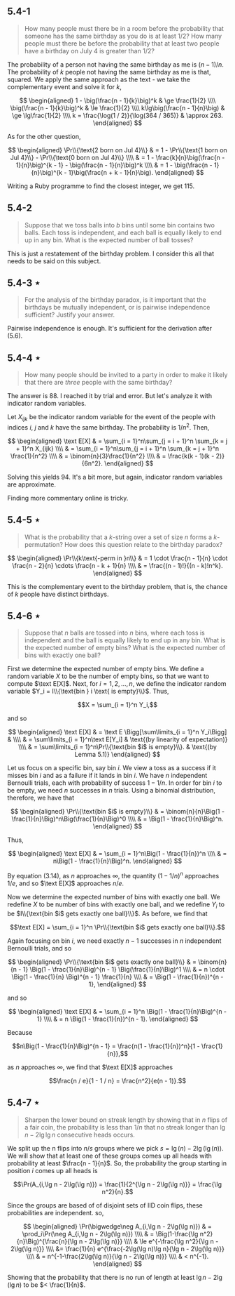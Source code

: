 ## 5.4-1

> How many people must there be in a room before the probability that someone has the same birthday as you do is at least $1 / 2$? How many people must there be before the probability that at least two people have a birthday on July 4 is greater than $1 / 2$?

The probability of a person not having the same birthday as me is $(n - 1) / n$. The probability of $k$ people not having the same birthday as me is that, squared. We apply the same approach as the text - we take the complementary event and solve it for $k$,

$$
\begin{aligned}
        1 - \big(\frac{n - 1}{k}\big)^k & \ge \frac{1}{2} \\\\
            \big(\frac{n - 1}{k}\big)^k & \le \frac{1}{2} \\\\
          k\lg\big(\frac{n - 1}{n}\big) & \ge \lg\frac{1}{2} \\\\
k = \frac{\log(1 / 2)}{\log(364 / 365)} & \approx 263.
\end{aligned}
$$

As for the other question,

$$
\begin{aligned}
\Pr\\{\text{2 born on Jul 4}\\}
    & = 1 - \Pr\\{\text{1 born on Jul 4}\\} - \Pr\\{\text{0 born on Jul 4}\\} \\\\
    & = 1 - \frac{k}{n}\big(\frac{n - 1}{n}\big)^{k - 1} - \big(\frac{n - 1}{n}\big)^k \\\\
    & = 1 - \big(\frac{n - 1}{n}\big)^{k - 1}\big(\frac{n + k - 1}{n}\big).
\end{aligned}
$$

Writing a Ruby programme to find the closest integer, we get $115$.

## 5.4-2

> Suppose that we toss balls into $b$ bins until some bin contains two balls. Each toss is independent, and each ball is equally likely to end up in any bin. What is the expected number of ball tosses?

This is just a restatement of the birthday problem. I consider this all that needs to be said on this subject.

## 5.4-3 $\star$

> For the analysis of the birthday paradox, is it important that the birthdays be mutually independent, or is pairwise independence sufficient? Justify your answer.

Pairwise independence is enough. It's sufficient for the derivation after $\text{(5.6)}$.

## 5.4-4 $\star$

> How many people should be invited to a party in order to make it likely that there are $three$ people with the same birthday?

The answer is $88$. I reached it by trial and error. But let's analyze it with indicator random variables.

Let $X_{ijk}$ be the indicator random variable for the event of the people with indices $i$, $j$ and $k$ have the same birthday. The probability is $1 / n^2$. Then,

$$
\begin{aligned}
\text E[X]
    & = \sum_{i = 1}^n\sum_{j = i + 1}^n \sum_{k = j + 1}^n X_{ijk} \\\\
    & = \sum_{i = 1}^n\sum_{j = i + 1}^n \sum_{k = j + 1}^n \frac{1}{n^2} \\\\
    & = \binom{n}{3}\frac{1}{n^2} \\\\
    & = \frac{k(k - 1)(k - 2)}{6n^2}.
\end{aligned}
$$

Solving this yields $94$. It's a bit more, but again, indicator random variables are approximate.

Finding more commentary online is tricky.

## 5.4-5 $\star$

> What is the probability that a $k$-string over a set of size $n$ forms a $k$-permutation? How does this question relate to the birthday paradox?

$$
\begin{aligned}
\Pr\\{k\text{-perm in }n\\}
    & = 1 \cdot \frac{n - 1}{n} \cdot \frac{n - 2}{n} \cdots \frac{n - k + 1}{n} \\\\
    & = \frac{(n - 1)!}{(n - k)!n^k}.
\end{aligned}
$$

This is the complementary event to the birthday problem, that is, the chance of $k$ people have distinct birthdays.

## 5.4-6 $\star$

> Suppose that $n$ balls are tossed into $n$ bins, where each toss is independent and the ball is equally likely to end up in any bin. What is the expected number of empty bins? What is the expected number of bins with exactly one ball?

First we determine the expected number of empty bins. We define a random variable $X$ to be the number of empty bins, so that we want to compute $\text E[X]$. Next, for $i = 1, 2, \ldots, n$, we define the indicator random variable $Y_i = I\\{\text{bin } i \text{ is empty}\\}$. Thus,

$$X = \sum_{i = 1}^n Y_i,$$

and so

$$
\begin{aligned}
\text E[X] & = \text E \Bigg[\sum\limits_{i = 1}^n Y_i\Bigg] & \\\\
           & = \sum\limits_{i = 1}^n\text E[Y_i]                    & \text{(by linearity of expectation)} \\\\
           & = \sum\limits_{i = 1}^n\Pr\\{\text{bin $i$ is empty}\\}. & \text{(by Lemma 5.1)}
\end{aligned}
$$

Let us focus on a specific bin, say bin $i$. We view a toss as a success if it misses bin $i$ and as a failure if it lands in bin $i$. We have $n$ independent Bernoulli trials, each with probability of success $1 - 1 / n$. In order for bin $i$ to be empty, we need $n$ successes in $n$ trials. Using a binomial distribution, therefore, we have that

$$
\begin{aligned}
\Pr\\{\text{bin $i$ is empty}\\} & = \binom{n}{n}\Big(1 - \frac{1}{n}\Big)^n\Big(\frac{1}{n}\Big)^0 \\\\
                                 & = \Big(1 - \frac{1}{n}\Big)^n.
\end{aligned}
$$

Thus,

$$
\begin{aligned}
\text E[X] & = \sum_{i = 1}^n\Big(1 - \frac{1}{n})^n \\\\
           & = n\Big(1 - \frac{1}{n}\Big)^n.
\end{aligned}
$$

By equation $\text{(3.14)}$, as $n$ approaches $\infty$, the quantity $(1 - 1 / n)^n$ approaches $1/e$, and so $\text E[X]$ approaches $n/e$.

Now we determine the expected number of bins with exactly one ball. We redefine $X$ to be number of bins with exactly one ball, and we redefine $Y_i$ to be $I\\{\text{bin $i$ gets exactly one ball}\\}$. As before, we find that

$$\text E[X] = \sum_{i = 1}^n \Pr\\{\text{bin $i$ gets exactly one ball}\\}.$$

Again focusing on bin $i$, we need exactly $n - 1$ successes in $n$ independent Bernoulli trials, and so

$$
\begin{aligned}
\Pr\\{\text{bin $i$ gets exactly one ball}\\}
    & = \binom{n}{n - 1} \Big(1 - \frac{1}{n}\Big)^{n - 1} \Big(\frac{1}{n}\Big)^1 \\\\
    & = n \cdot \Big(1 - \frac{1}{n} \Big)^{n - 1} \frac{1}{n} \\\\
    & = \Big(1 - \frac{1}{n})^{n - 1},
\end{aligned}
$$

and so

$$
\begin{aligned}
\text E[X]
    & = \sum_{i = 1}^n \Big(1 - \frac{1}{n}\Big)^{n - 1} \\\\
    & = n \Big(1 - \frac{1}{n})^{n - 1}.
\end{aligned}
$$

Because

$$n\Big(1 - \frac{1}{n}\Big)^{n - 1} = \frac{n(1 - \frac{1}{n})^n}{1 - \frac{1}{n}},$$

as $n$ approaches $\infty$, we find that $\text E[X]$ approaches

$$\frac{n / e}{1 - 1 / n} = \frac{n^2}{e(n - 1)}.$$

## 5.4-7 $\star$

> Sharpen the lower bound on streak length by showing that in $n$ flips of a fair coin, the probability is less than $1 / n$ that no streak longer than $\lg n - 2\lg\lg n$ consecutive heads occurs.

We split up the n flips into $n / s$ groups where we pick $s = \lg(n) - 2 \lg(\lg(n))$. We will show that at least one of these groups comes up all heads with probability at least $\frac{n - 1}{n}$. So, the probability the group starting in position $i$ comes up all heads is

$$\Pr(A_{i,\lg n - 2\lg(\lg n)}) = \frac{1}{2^{\lg n - 2\lg(\lg n)}} = \frac{\lg n^2}{n}.$$

Since the groups are based of of disjoint sets of IID coin flips, these probabilities
are independent. so,

$$
\begin{aligned}
\Pr(\bigwedge\neg A_{i,\lg n - 2\lg(\lg n)})
    & =   \prod_i\Pr(\neg A_{i,\lg n - 2\lg(\lg n)}) \\\\
    & =   \Big(1-\frac{\lg n^2}{n}\Big)^{\frac{n}{\lg n - 2\lg(\lg n)}} \\\\
    & \le e^{-\frac{\lg n^2}{\lg n - 2\lg(\lg n)}} \\\\ &= \frac{1}{n} e^{\frac{-2\lg(\lg n)\lg n}{\lg n - 2\lg(\lg n)}} \\\\
    & =   n^{-1-\frac{2\lg(\lg n)}{\lg n - 2\lg(\lg n)}} \\\\
& < n^{-1}.
\end{aligned}
$$

Showing that the probability that there is no run of length at least $\lg n - 2\lg(\lg n)$ to be $< \frac{1}{n}$.
